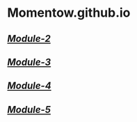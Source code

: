 # Momentow.github.io

## [***Module-2***](WEB-Coursera-Assignments/Module-2/index.html)
## [***Module-3***](WEB-Coursera-Assignments/Module-3/index.html)
## [***Module-4***](WEB-Coursera-Assignments/Module-4/index.html)
## [***Module-5***](WEB-Coursera-Assignments/Module-5/index.html)
